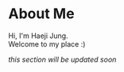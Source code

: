 # About Me

Hi, I'm Haeji Jung.<br>
Welcome to my place :)<br>

_this section will be updated soon_
